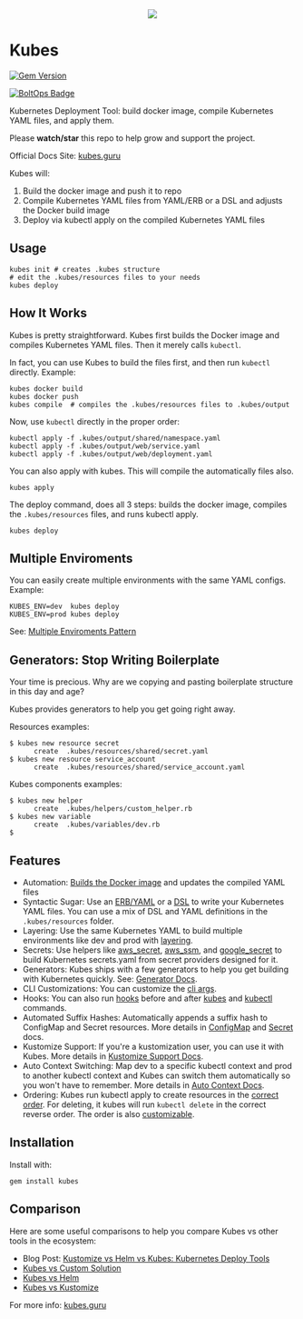 <div align="center">
  <a href="https://kubes.guru"><img src="https://img.boltops.com/boltops/logos/kubes-black-v1.png" /></a>
</div>

# Kubes

[![Gem Version](https://badge.fury.io/rb/kubes.png)](http://badge.fury.io/rb/kubes)

[![BoltOps Badge](https://img.boltops.com/boltops/badges/boltops-badge.png)](https://www.boltops.com)

Kubernetes Deployment Tool: build docker image, compile Kubernetes YAML files, and apply them.

Please **watch/star** this repo to help grow and support the project.

Official Docs Site: [kubes.guru](https://kubes.guru)

Kubes will:

1. Build the docker image and push it to repo
2. Compile Kubernetes YAML files from YAML/ERB or a DSL and adjusts the Docker build image
3. Deploy via kubectl apply on the compiled Kubernetes YAML files

## Usage

    kubes init # creates .kubes structure
    # edit the .kubes/resources files to your needs
    kubes deploy

## How It Works

Kubes is pretty straightforward. Kubes first builds the Docker image and compiles Kubernetes YAML files. Then it merely calls `kubectl`.

In fact, you can use Kubes to build the files first, and then run `kubectl` directly. Example:

    kubes docker build
    kubes docker push
    kubes compile  # compiles the .kubes/resources files to .kubes/output

Now, use `kubectl` directly in the proper order:

    kubectl apply -f .kubes/output/shared/namespace.yaml
    kubectl apply -f .kubes/output/web/service.yaml
    kubectl apply -f .kubes/output/web/deployment.yaml

You can also apply with kubes. This will compile the automatically files also.

    kubes apply

The deploy command, does all 3 steps: builds the docker image, compiles the `.kubes/resources` files, and runs kubectl apply.

    kubes deploy

## Multiple Enviroments

You can easily create multiple environments with the same YAML configs. Example:

    KUBES_ENV=dev  kubes deploy
    KUBES_ENV=prod kubes deploy

See: [Multiple Enviroments Pattern](https://kubes.guru/docs/patterns/multiple-envs/)

## Generators: Stop Writing Boilerplate

Your time is precious. Why are we copying and pasting boilerplate structure in this day and age?

Kubes provides generators to help you get going right away.

Resources examples:

    $ kubes new resource secret
          create  .kubes/resources/shared/secret.yaml
    $ kubes new resource service_account
          create  .kubes/resources/shared/service_account.yaml

Kubes components examples:

    $ kubes new helper
          create  .kubes/helpers/custom_helper.rb
    $ kubes new variable
          create  .kubes/variables/dev.rb
    $

## Features

* Automation: [Builds the Docker image](https://kubes.guru/docs/config/docker/) and updates the compiled YAML files
* Syntactic Sugar: Use an [ERB/YAML](https://kubes.guru/docs/yaml/) or a [DSL](https://kubes.guru/docs/dsl/) to write your Kubernetes YAML files. You can use a mix of DSL and YAML definitions in the `.kubes/resources` folder.
* Layering: Use the same Kubernetes YAML to build multiple environments like dev and prod with [layering](https://kubes.guru/docs/layering/).
* Secrets: Use helpers like [aws_secret](https://kubes.guru/docs/helpers/aws/secrets/), [aws_ssm](https://kubes.guru/docs/helpers/aws/ssm/), and [google_secret](https://kubes.guru/docs/helpers/google/secrets/) to build Kubernetes secrets.yaml from secret providers designed for it.
* Generators: Kubes ships with a few generators to help you get building with Kubernetes quickly. See: [Generator Docs](https://kubes.guru/docs/generators/).
* CLI Customizations: You can customize the [cli args](https://kubes.guru/docs/config/args/kubectl/).
* Hooks: You can also run [hooks](https://kubes.guru/docs/config/hooks/) before and after [kubes](https://kubes.guru/docs/config/hooks/kubes/) and [kubectl](https://kubes.guru/docs/config/hooks/kubectl/) commands.
* Automated Suffix Hashes: Automatically appends a suffix hash to ConfigMap and Secret resources. More details in [ConfigMap](https://kubes.guru/docs/dsl/resources/config_map/) and [Secret](https://kubes.guru/docs/dsl/resources/secret/) docs.
* Kustomize Support: If you're a kustomization user, you can use it with Kubes. More details in [Kustomize Support Docs](https://kubes.guru/docs/misc/kustomize/).
* Auto Context Switching: Map dev to a specific kubectl context and prod to another kubectl context and Kubes can switch them automatically so you won't have to remember. More details in [Auto Context Docs](https://kubes.guru/docs/misc/auto-context/).
* Ordering: Kubes run kubectl apply to create resources in the [correct order](https://kubes.guru/docs/intro/ordering/). For deleting, it kubes will run `kubectl delete` in the correct reverse order. The order is also [customizable](https://kubes.guru/docs/intro/ordering/custom/).

## Installation

Install with:

    gem install kubes

## Comparison

Here are some useful comparisons to help you compare Kubes vs other tools in the ecosystem:

* Blog Post: [Kustomize vs Helm vs Kubes: Kubernetes Deploy Tools](https://blog.boltops.com/2020/11/05/kustomize-vs-helm-vs-kubes-kubernetes-deploy-tools)
* [Kubes vs Custom Solution](https://kubes.guru/docs/vs/custom/)
* [Kubes vs Helm](https://kubes.guru/docs/vs/helm/)
* [Kubes vs Kustomize](https://kubes.guru/docs/vs/kustomize/)

For more info: [kubes.guru](https://kubes.guru)
